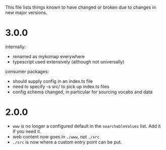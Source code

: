 This file lists things known to have changed or broken due to changes
in new major versions.

# 3.0.0

internally:
- renamed as mykomap everywhere
- typescript used extensively (although not universally)

consumer packages:
- should supply config in an index.ts file
- need to specify -s src/ to pick up index.ts files
- config schema changed, in particular for sourcing vocabs and data


# 2.0.0

- `www` is no longer a configured default in the `searchableValues`
  list. Add it if you need it.
- web content now goes in `./www`, not `./src`
- `./src` is now where a custom entry point can be put.
